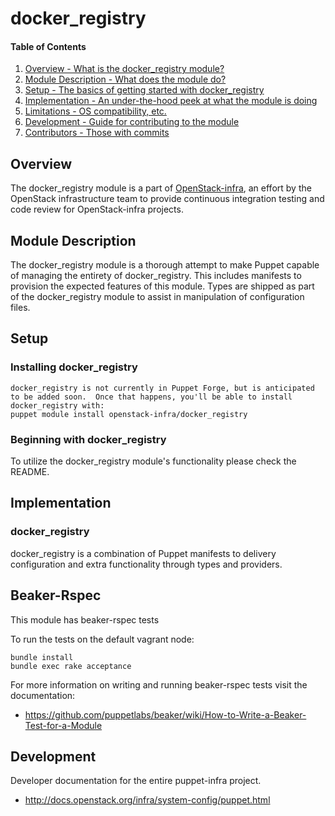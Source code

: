 docker_registry
=======

#### Table of Contents

1. [Overview - What is the docker_registry module?](#overview)
2. [Module Description - What does the module do?](#module-description)
3. [Setup - The basics of getting started with docker_registry](#setup)
4. [Implementation - An under-the-hood peek at what the module is doing](#implementation)
5. [Limitations - OS compatibility, etc.](#limitations)
6. [Development - Guide for contributing to the module](#development)
7. [Contributors - Those with commits](#contributors)

Overview
--------

The docker_registry module is a part of [OpenStack-infra](http://docs.openstack.org/infra/system-config/), an effort by the OpenStack infrastructure team to provide continuous integration testing and code review for OpenStack-infra projects.

Module Description
------------------

The docker_registry module is a thorough attempt to make Puppet capable of managing the entirety of docker_registry.  This includes manifests to provision the expected features of this module.  Types are shipped as part of the docker_registry module to assist in manipulation of configuration files.

Setup
-----

### Installing docker_registry

    docker_registry is not currently in Puppet Forge, but is anticipated to be added soon.  Once that happens, you'll be able to install docker_registry with:
    puppet module install openstack-infra/docker_registry

### Beginning with docker_registry

To utilize the docker_registry module's functionality please check the README.

Implementation
--------------

### docker_registry

docker_registry is a combination of Puppet manifests to delivery configuration and extra functionality through types and providers.

Beaker-Rspec
------------

This module has beaker-rspec tests

To run the tests on the default vagrant node:

```shell
bundle install
bundle exec rake acceptance
```

For more information on writing and running beaker-rspec tests visit the documentation:

* https://github.com/puppetlabs/beaker/wiki/How-to-Write-a-Beaker-Test-for-a-Module

Development
-----------

Developer documentation for the entire puppet-infra project.

* http://docs.openstack.org/infra/system-config/puppet.html
